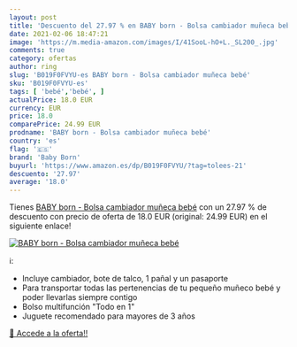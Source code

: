 ```yaml
---
layout: post
title: 'Descuento del 27.97 % en BABY born - Bolsa cambiador muñeca bebé'
date: 2021-02-06 18:47:21
image: 'https://m.media-amazon.com/images/I/41SooL-hO+L._SL200_.jpg'
comments: true
category: ofertas
author: ring
slug: 'B019F0FVYU-es BABY born - Bolsa cambiador muñeca bebé'
sku: 'B019F0FVYU-es'
tags: [ 'bebé','bebé', ]
actualPrice: 18.0 EUR
currency: EUR
price: 18.0
comparePrice: 24.99 EUR
prodname: 'BABY born - Bolsa cambiador muñeca bebé'
country: 'es'
flag: '🇪🇸'
brand: 'Baby Born'
buyurl: 'https://www.amazon.es/dp/B019F0FVYU/?tag=tolees-21'
descuento: '27.97'
average: '18.0'
---
```


Tienes [BABY born - Bolsa cambiador muñeca bebé](https://www.amazon.es/dp/B019F0FVYU/?tag=tolees-21) con un 27.97 % de descuento con precio de oferta de 18.0 EUR (original: 24.99 EUR) en el siguiente enlace!

[![BABY born - Bolsa cambiador muñeca bebé](https://m.media-amazon.com/images/I/41SooL-hO+L._SL200_.jpg)](https://www.amazon.es/dp/B019F0FVYU/?tag=tolees-21)

ℹ️:

- Incluye cambiador, bote de talco, 1 pañal y un pasaporte
- Para transportar todas las pertenencias de tu pequeño muñeco bebé y poder llevarlas siempre contigo
- Bolso multifunción "Todo en 1"
- Juguete recomendado para mayores de 3 años

[🛒 Accede a la oferta!!](https://www.amazon.es/dp/B019F0FVYU/?tag=tolees-21)
